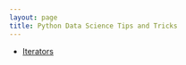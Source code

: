 ```yaml
---
layout: page
title: Python Data Science Tips and Tricks
---
```

- [Iterators](pages/python-tools.md)

